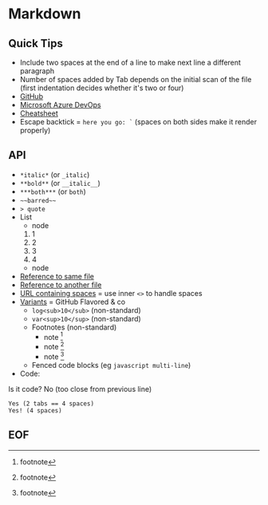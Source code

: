 # Markdown

## Quick Tips

* Include two spaces at the end of a line to make next line a different paragraph
* Number of spaces added by Tab depends on the initial scan of the file (first indentation decides whether it's two or four)
* [GitHub](https://guides.github.com/features/mastering-markdown)
* [Microsoft Azure DevOps](https://learn.microsoft.com/en-us/azure/devops/project/wiki/markdown-guidance?view=azure-devops)
* [Cheatsheet](https://github.com/adam-p/markdown-here/wiki/Markdown-Cheatsheet)
* Escape backtick = `` here you go: ` `` (spaces on both sides make it render properly)

## API

* `*italic*` (or `_italic`)
* `**bold**` (or `__italic__`)
* `***both***` (or ```both```)
* `~~barred~~`
* `> quote`
* List
  * node
  1. 1
  2. 2
  3. 3
  4. 4
  * node
* [Reference to same file](#eof)
* [Reference to another file](<../Design Thinking.md>)
* [URL containing spaces](<https://www.facebook.com/search/top/?q=game beurs>) =  use inner `<>` to handle spaces
* [Variants](https://en.wikipedia.org/wiki/Markdown#Variants) = GitHub Flavored & co
  * `log<sub>10</sub>` (non-standard)
  * `var<sup>10</sup>` (non-standard)
  * Footnotes (non-standard)
    * note [^1]
    * note [^a]
    * note [^note]
  * Fenced code blocks (eg ```javascript multi-line```)
* Code:

Is it code?
    No (too close from previous line)

    Yes (2 tabs == 4 spaces)
    Yes! (4 spaces)

## EOF

[^1]: footnote
[^a]: footnote
[^note]: footnote
